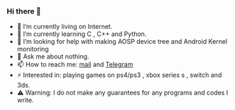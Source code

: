 ### Hi there 👋


- 🔭 I’m currently living on Internet.
- 🌱 I’m currently learning C , C++ and Python.
- 🤔 I’m looking for help with making AOSP device tree and Android Kernel monitoring
- 💬 Ask me about nothing.
- 📫 How to reach me: [mail](mailto:dabao1955@163.com) and [Telegram](https://t.me/dabao1955)
- ⚡ Interested in: playing games on ps4/ps3 , xbox series s , switch and 3ds.
- ⚠️ Warning: I do not make any guarantees for any programs and codes I write.
